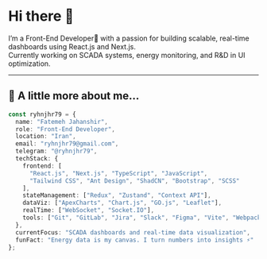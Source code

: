 # Hi there 👋  
I’m a Front-End Developer🫧 with a passion for building scalable, real-time dashboards using React.js and Next.js.  
Currently working on SCADA systems, energy monitoring, and R&D in UI optimization.

---

## 🧠 A little more about me...

```ts
const ryhnjhr79 = {
  name: "Fatemeh Jahanshir",
  role: "Front-End Developer",
  location: "Iran",
  email: "ryhnjhr79@gmail.com",
  telegram: "@ryhnjhr79",
  techStack: {
    frontend: [
      "React.js", "Next.js", "TypeScript", "JavaScript",
      "Tailwind CSS", "Ant Design", "ShadCN", "Bootstrap", "SCSS"
    ],
    stateManagement: ["Redux", "Zustand", "Context API"],
    dataViz: ["ApexCharts", "Chart.js", "GO.js", "Leaflet"],
    realTime: ["WebSocket", "Socket.IO"],
    tools: ["Git", "GitLab", "Jira", "Slack", "Figma", "Vite", "Webpack"]
  },
  currentFocus: "SCADA dashboards and real-time data visualization",
  funFact: "Energy data is my canvas. I turn numbers into insights ⚡"
};
